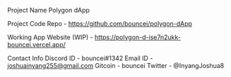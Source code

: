 Project Name
Polygon dApp

Project Code
Repo - https://github.com/bouncei/polygon-dApp

Working App
Website (WIP) - https://polygon-d-ise7n2ukk-bouncei.vercel.app/


Contact Info
Discord ID - bouncei#1342
Email ID - joshuainyang255@gmail.com
Gitcoin - bouncei
Twitter - @InyangJoshua8
